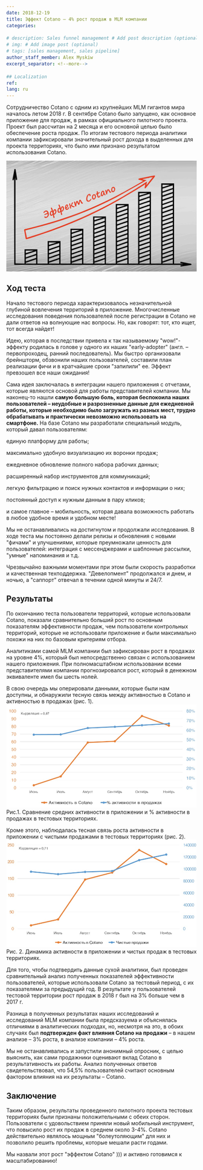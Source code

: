 ```yaml
---
date: 2018-12-19
title: Эффект Cotano – 4% рост продаж в MLM компании
categories:
  
# description: Sales funnel management # Add post description (optional)
# img: # Add image post (optional)
# tags: [sales management, sales pipeline]
author_staff_member: Alex Myskiw
excerpt_separator: <!--more-->

## Localization
ref: 
lang: ru
---
```

Сотрудничество Cotano с одним из крупнейших MLM гигантов мира началось летом 2018 г. В сентябре Cotano было запущено, как основное приложение для продаж, в рамках официального пилотного проекта. Проект был рассчитан на 2 месяца и его основной целью было обеспечение роста продаж. По итогам тестового периода аналитики компании зафиксировали значительный рост дохода в выделенных для проекта территориях, что было ими признано результатом использования Cotano.

<!--more-->
![Cotano-effect](/images/Blog_Post_Cotano-effect.jpg)
## Ход теста
Начало тестового периода характеризовалось незначительной глубиной вовлечения территорий в приложение. Многочисленные исследования поведения пользователей после регистрации в Cotano не дали ответов на волнующие нас вопросы. Но, как говорят: тот, кто ищет, тот всегда найдет! 

Идею, которая в последствии привела к так называемому "wow!"-эффекту родилась в голове у одного их наших "early-adopter" (англ. – первопроходец, ранний последователь). Мы быстро организовали брейншторм, обзвонили наших пользователей, составили план реализации фичи и в кратчайшие сроки "запилили" ее. Эффект превзошел все наши ожидания!

Сама идея заключалась в интеграции нашего приложения с отчетами, которые являются основой для работы представителей компании. Мы наконец-то нашли **самую большую боль, которая беспокоила наших пользователей – неудобные и разрозненные данные для ежедневной работы, которые необходимо было загружать из разных мест, трудно обрабатывать и практически невозможно использовать на смартфоне.** На базе Cotano мы разработали специальный модуль, который давал пользователям:

единую платформу для работы;

максимально удобную визуализацию их воронки продаж;

ежедневное обновление полного набора рабочих данных;

расширенный набор инструментов для коммуникаций;

легкую фильтрацию и поиск нужных контактов и информации о них;

постоянный доступ к нужным данным в пару кликов;

и самое главное – мобильность, которая давала возможность работать в любое удобное время и удобном месте! 

Мы не останавливались на достигнутом и продолжали исследования. В ходе теста мы постоянно делали релизы и обновления с новыми "фичами" и улучшениями, которые преумножали ценность для пользователей: интеграция с мессенджерами и шаблонные рассылки, "умные" напоминания и т.д. 

Чрезвычайно важными моментами при этом были скорость разработки и качественная техподдержка. "Девелопмент" продолжался и днем, и ночью, а "саппорт" отвечал в течении одной минуты и 24/7.

## Результаты
По окончанию теста пользователи территорий, которые использовали Cotano, показали сравнительно больший рост по основным показателям эффективности продаж, чем пользователи контрольных территорий, которые не использовали приложение и были максимально похожи на них по базовым критериям отбора. 

Аналитиками самой MLM компании был зафиксирован рост в продажах на уровне 4%, который был непосредственно связан с использованием нашего приложения. При полномасштабном использовании всеми представителями компании прогнозировался рост, который в денежном эквиваленте имел бы шесть нолей. 

В свою очередь мы оперировали данными, которые были нам доступны, и обнаружили тесную связь между активностью в Cotano и активностью в продажах (рис. 1).
![Activity in Cotano vs Activity in sales](/images/Blog_Post_Chart3.1.jpg)
Рис.1. Сравнение средних активности в приложении и % активности в продажах в тестовых территориях.

Кроме этого, наблюдалась тесная связь роста активности в приложении с чистыми продажами в тестовых территориях (рис. 2). 
![Activity in Cotano vs Net sales](/images/Blog_Post_Chart3.2.jpg)
Рис. 2. Динамика активности в приложении и чистых продаж в тестовых территориях.

Для того, чтобы подтвердить данные сухой аналитики, был проведен сравнительный анализ полученных показателей эффективности пользователей, которые использовали Cotano за тестовый период, с их показателями за предыдущий год. В результате у пользователей тестовой территории рост продаж в 2018 г был на 3% больше чем в 2017 г. 

Разница в полученных результатах наших исследований и исследований MLM компании была предсказуема и объяснялась отличиями в аналитических подходах, но, несмотря на это, в обоих случаях был **подтвержден факт влияния Cotano на продажи** – в нашем анализе – 3% роста, в анализе компании – 4% роста. 

Мы не останавливались и запустили анонимный опросник, с целью выяснить, как сами продажники оценивают вклад Cotano в результативность их работы. Анализ полученных ответов свидетельствовал, что 54,5% пользователей считают основным фактором влияния на их результаты – Cotano.

## Заключение
Таким образом, результаты проведенного пилотного проекта тестовых территориях были признаны положительными с обеих сторон. Пользователи с удовольствием приняли новый мобильный инструмент, что повысило рост их продаж в среднем около 3-4%. Cotano действительно являлось мощным "болеутоляющим" для них и позволило решить проблемы, которые мешали расти годами. 

Мы назвали этот рост "эффектом Cotano" ))) и активно готовимся к масштабированию!

